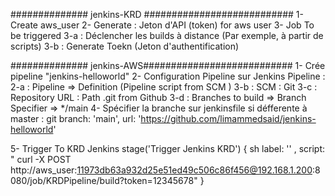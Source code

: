 ############## jenkins-KRD ###########################
1- Create aws_user 
2- Generate : Jeton d'API (token) for aws user 
3- Job To be triggered 
  3-a : Déclencher les builds à distance (Par exemple, à partir de scripts)
  3-b : Generate Toekn (Jeton d'authentification)


############## jenkins-AWS###########################
1- Crée pipeline "jenkins-helloworld"
2- Configuration Pipeline sur Jenkins Pipeline : 
  2-a : Pipeline => Definition (Pipeline script from SCM )
  3-b : SCM : Git
  3-c : Repository URL : Path .git from Github
  3-d : Branches to build => Branch Specifier => */main
  4- Spécifier la branche sur jenkinsfile si défferente à master :       git branch: 'main', url: 'https://github.com/limammedsaid/jenkins-helloworld'

  5- Trigger To KRD Jenkins
      stage('Trigger Jenkins KRD')
         { 
            sh label: '' , script: " curl -X POST http://aws_user:11973db63a932d25e51ed49c506c86f456@192.168.1.200:8080/job/KRDPipeline/build?token=12345678"
        }